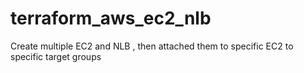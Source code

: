 # terraform_aws_ec2_nlb
Create multiple EC2 and NLB , then attached them to specific EC2 to specific target groups
